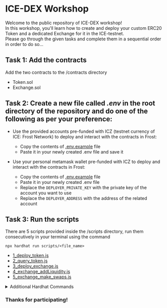 # ICE-DEX Workshop
Welcome to the public repository of ICE-DEX workshop!</br>
In this workshop, you'll learn how to create and deploy your custom ERC20 Token and a dedicated Exchange for it in the ICE-testnet.</br>
Please go through the given tasks and complete them in a sequential order in order to do so...

## Task 1: Add the contracts
Add the two contracts to the /contracts directory 
- Token.sol
- Exchange.sol

## Task 2: Create a new file called ***.env*** in the root directory of the repository and do one of the following as per your preference:
* Use the provided accounts pre-funded with ICZ (testnet currency of ICE: Frost Network) to deploy and interact with the contracts in Frost:
    * Copy the contents of [.env.example](.env.example) file
    * Paste it in your newly created .env file and save it

* Use your personal metamask wallet pre-funded with ICZ to deploy and interact with the contracts in Frost:
    * Copy the contents of [.env.example](.env.example) file
    * Paste it in your newly created .env file
    * Replace the `DEPLOYER_PRIVATE_KEY` with the private key of the account you want to use
    * Replace the `DEPLOYER_ADDRESS` with the address of the related account

## Task 3: Run the scripts 
There are 5 scripts provided inside the /scripts directory, run them consecutively in your terminal using the command

```shell
npx hardhat run scripts/<file_name>
```

- [1_deploy_token.js](scripts/1_deploy_token.js)
- [2_query_token.js](scripts/2_query_token.js)
- [3_deploy_exchange.js](scripts/3_deploy_exchange.js)
- [4_exchange_addLiquidity.js](scripts/4_exchange_addLiquidity.js)
- [5_exchange_make_swaps.js](scripts/5_exchange_make_swaps.js)

<details>
    <summary> Additional Hardhat Commands</summary>
    <p> ```shell
            npx hardhat accounts
            npx hardhat compile
            npx hardhat clean
            npx hardhat test
            npx hardhat node
            node scripts/sample-script.js
            npx hardhat help
        ```
    </p>
</details>

### Thanks for participating!